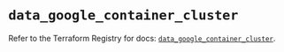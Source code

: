 # `data_google_container_cluster`

Refer to the Terraform Registry for docs: [`data_google_container_cluster`](https://registry.terraform.io/providers/hashicorp/google-beta/5.27.0/docs/data-sources/google_container_cluster).
